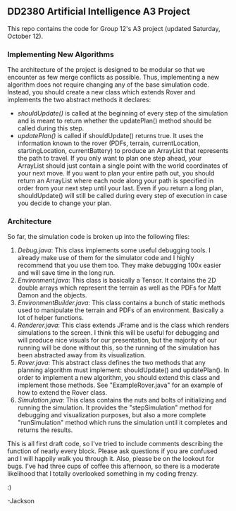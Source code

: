 ## DD2380 Artificial Intelligence A3 Project

This repo contains the code for Group 12's A3 project (updated Saturday, October 12).

### Implementing New Algorithms

The architecture of the project is designed to be modular so that we encounter as few merge conflicts as possible. Thus, implementing a new algorithm does not require changing any of the base simulation code. Instead, you should create a new class which extends Rover and implements the two abstract methods it declares:

 - *shouldUpdate()* is called at the beginning of every step of the simulation and is meant to return whether the updatePlan() method should be called during this step.
 - *updatePlan()* is called if shouldUpdate() returns true. It uses the information known to the rover (PDFs, terrain, currentLocation, startingLocation, currentBattery) to produce an ArrayList<Point> that represents the path to travel. If you only want to plan one step ahead, your ArrayList<Point> should just contain a single point with the world coordinates of your next move. If you want to plan your entire path out, you should return an ArrayList<Point> where each node along your path is specified in order from your next step until your last. Even if you return a long plan, shouldUpdate() will still be called during every step of execution in case you decide to change your plan.

### Architecture

So far, the simulation code is broken up into the following files:

 1. *Debug.java*: This class implements some useful debugging tools. I already make use of them for the simulator code and I highly recommend that you use them too. They make debugging 100x easier and will save time in the long run.
 2. *Environment.java*: This class is basically a Tensor. It contains the 2D double arrays which represent the terrain as well as the PDFs for Matt Damon and the objects.
 3. *EnvironmentBuilder.java*: This class contains a bunch of static methods used to manipulate the terrain and PDFs of an environment. Basically a lot of helper functions.
 4. *Renderer.java*: This class extends JFrame and is the class which renders simulations to the screen. I think this will be useful for debugging and will produce nice visuals for our presentation, but the majority of our running will be done without this, so the running of the simulation has been abstracted away from its visualization.
 5. *Rover.java*: This abstract class defines the two methods that any planning algorithm must implement: shouldUpdate() and updatePlan(). In order to implement a new algorithm, you should extend this class and implement those methods. See "ExampleRover.java" for an example of how to extend the Rover class.
 6. *Simulation.java*: This class contains the nuts and bolts of initializing and running the simulation. It provides the "stepSimulation" method for debugging and visualization purposes, but also a more complete "runSimulation" method which runs the simulation until it completes and returns the results.

This is all first draft code, so I've tried to include comments describing the function of nearly every block. Please ask questions if you are confused and I will happily walk you through it. Also, please be on the lookout for bugs. I've had three cups of coffee this afternoon, so there is a moderate likelihood that I totally overlooked something in my coding frenzy.

:)

-Jackson

